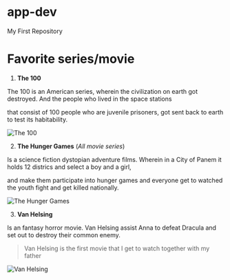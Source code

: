 # app-dev
My First Repository 

# Favorite series/movie

1. **The 100**

  The 100 is an American series, wherein the civilization on earth got destroyed. And the people who lived in the space stations 

  that consist of 100 people who are juvenile prisoners, got sent back to earth to test its habitability.
  
![The 100](https://ntvb.tmsimg.com/assets/p18078200_b_h8_ae.jpg?w=1280&h=720)
  
2. **The Hunger Games**   (*All movie series*)

  Is a science fiction dystopian adventure films. Wherein in a City of Panem it holds 12 districs and select a boy and a girl,  
  
  and make them participate into hunger games and everyone get to watched the youth fight and get killed nationally.
  
![The Hunger Games](https://static.wikia.nocookie.net/whumpapedia/images/0/0a/The_Hunger_Games_Series.jpg/revision/latest?cb=20210902171604)
  
3. **Van Helsing**

  Is an fantasy horror movie. Van Helsing assist Anna to defeat Dracula and set out to destroy their common enemy.
  
  > Van Helsing is the first movie that I get to watch together with my father

![Van Helsing](https://static1.colliderimages.com/wordpress/wp-content/uploads/2022/04/Hugh-Jackman%E2%80%99s-Van-Helsing.jpg)
